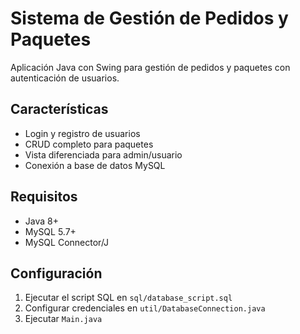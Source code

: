 # Sistema de Gestión de Pedidos y Paquetes

Aplicación Java con Swing para gestión de pedidos y paquetes con autenticación de usuarios.

## Características
- Login y registro de usuarios
- CRUD completo para paquetes
- Vista diferenciada para admin/usuario
- Conexión a base de datos MySQL

## Requisitos
- Java 8+
- MySQL 5.7+
- MySQL Connector/J

## Configuración
1. Ejecutar el script SQL en `sql/database_script.sql`
2. Configurar credenciales en `util/DatabaseConnection.java`
3. Ejecutar `Main.java`

